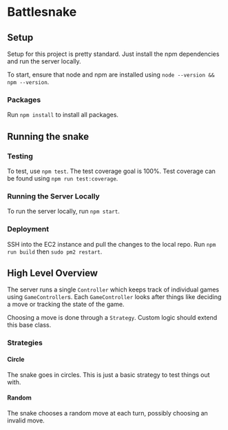 # Battlesnake

## Setup
Setup for this project is pretty standard. Just install the npm dependencies and run the server locally.

To start, ensure that node and npm are installed using `node --version && npm --version`.

### Packages
Run `npm install` to install all packages.

## Running the snake

### Testing
To test, use `npm test`.
The test coverage goal is 100%. Test coverage can be found using `npm run test:coverage`.

### Running the Server Locally
To run the server locally, run `npm start`.

### Deployment
SSH into the EC2 instance and pull the changes to the local repo. Run `npm run build` then `sudo pm2 restart`.

## High Level Overview
The server runs a single `Controller` which keeps track of individual games using `GameController`s. Each `GameController` looks after things like deciding a move or tracking the state of the game. 

Choosing a move is done through a `Strategy`. Custom logic should extend this base class.

### Strategies
#### Circle
The snake goes in circles. This is just a basic strategy to test things out with.

#### Random
The snake chooses a random move at each turn, possibly choosing an invalid move.
